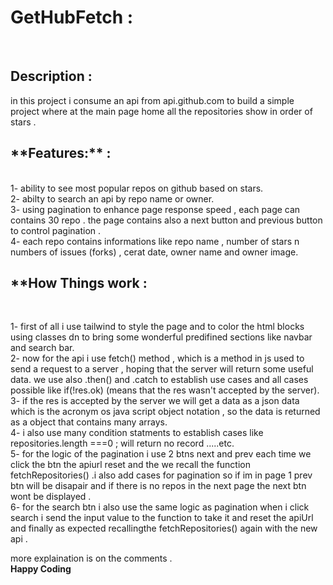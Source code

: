 <h1 style="align:center;">GetHubFetch :</h1> <br>

<h2 style="align:center;">Description :</h2>
   
  in this project i consume an api from api.github.com to build a simple project where at the main page home all the repositories show in order of stars . <br>
  

   <h2 style="align:center;">**Features:**  :</h2><br>
  1- ability to see most popular repos on github based on stars.<br>
  2- abilty to search an api by repo name or owner.<br>
  3- using pagination to enhance page response speed , each page can contains 30 repo . the page contains also a next button and previous button to control pagination . <br>
  4- each repo contains informations like repo name , number of stars n numbers of issues (forks) , cerat date,  owner name and owner image. <br>
  
 <h2 style="align:center;">**How Things work :</h2><br>


  1- first of all i use tailwind to style the page and to color the html blocks using classes dn to bring some wonderful predifined sections like navbar and search bar.<br>
  2- now for the api i use fetch() method , which is a method in js used to send a request to a server , hoping that the server will return some useful data. we use also .then() and .catch to establish use cases and all cases possible like  if(!res.ok) (means that the res wasn't accepted by the server).<br>
  3- if the res is accepted by the server we will get a data as a json data which is the acronym os java script object notation , so the data is returned as a object that contains many arrays.<br>
  4- i also use many condition statments to establish cases like repositories.length ===0 ; will return no record .....etc.<br>
  5- for the logic of the pagination i use 2 btns next and prev each time we click the btn the apiurl reset and the we recall the function fetchRepositories() .i also add cases for pagination so if im in page 1 prev btn will be disapair and if there is no repos in the next page the next btn wont be displayed .<br> 
  6- for the search btn i also use the same logic as pagination when i click search i send the input value to the function to take it and reset the apiUrl and finally as expected recallingthe fetchRepositories() again with the new api .<br>

  more explaination is on the comments . <br>
  **Happy Coding**
